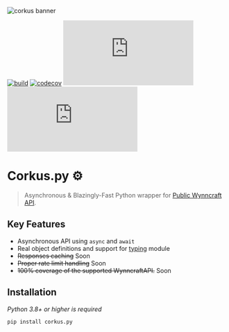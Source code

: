 ![corkus banner](https://i.imgur.com/8FjYte1.gif)


[![build](https://github.com/MrBartusek/corkus.py/actions/workflows/main.yml/badge.svg)](https://github.com/MrBartusek/corkus.py/actions) [![codecov](https://codecov.io/gh/MrBartusek/corkus.py/branch/main/graph/badge.svg?token=oZbLlhqRKJ)](https://codecov.io/gh/MrBartusek/corkus.py) [![PyPI](https://img.shields.io/pypi/v/corkus.py)](https://pypi.org/project/corkus.py/) [![PyPI - Python Version](https://img.shields.io/pypi/pyversions/corkus.py)](https://pypi.org/project/corkus.py/)

# Corkus.py ⚙️

> Asynchronous & Blazingly-Fast Python wrapper for [Public Wynncraft API](https://docs.wynncraft.com).

## Key Features

- Asynchronous API using `async` and `await`
- Real object definitions and support for [typing](https://docs.python.org/3/library/typing.html) module
- ~~Responses caching~~ Soon
- ~~Proper rate limit handling~~ Soon
- ~~100% coverage of the supported WynncraftAPI.~~ Soon

## Installation

*Python 3.8+ or higher is required*
```shell
pip install corkus.py
```
